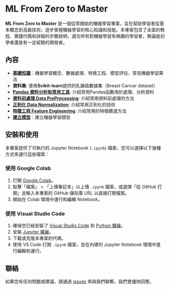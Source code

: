 # ML From Zero to Master

**ML From Zero to Master** 是一個從零開始的機器學習專案，旨在幫助學習者從基本概念到高級技術，逐步掌握機器學習的核心知識和技能。本專案包含了全面的教程、實踐代碼和詳細的步驟說明，適合所有對機器學習有興趣的學習者，無論是初學者還是有一定經驗的開發者。

## 內容

- [**基礎知識**](./class1-basic-know-how.md)：機器學習概念、數據處理、特徵工程、模型評估、常見機器學習算法
- **資料集**: 使用**Scikit-learn**提供的乳腺癌數據集（Breast Cancer dataset）
- [**Pandas 資料分析和常用工具**](./class2_pandas.md): 介紹常用Pandas函數用於處理、分析資料
- [**資料前處理 Data PreProcessing**](./class3-data-preprocessing.md): 介紹常用資料前處理的方法
- [**正則化 Data Normalization**](./class4-data-normalization.md): 介紹常用正則化的技術
- [**特徵工程 Feature Engineering**](./class5-feature-engineering.md): 介紹常用的特徵篩選方法
- [**建立模型**](./class3-create-model.md)：建立機器學習模型

## 安裝和使用

本專案提供了可執行的 Jupyter Notebook (`.ipynb`) 檔案，您可以選擇以下幾種方式來運行這些檔案：

### 使用 Google Colab

1. 打開 [Google Colab](https://colab.research.google.com/)。
2. 點擊「檔案」 > 「上傳筆記本」以上傳 `.ipynb` 檔案，或選擇「從 GitHub 打開」並輸入本專案的 GitHub 儲存庫 URL 以直接打開檔案。
3. 開始在 Colab 環境中運行和編輯 Notebook。

### 使用 Visual Studio Code

1. 確保您已經安裝了 [Visual Studio Code](https://code.visualstudio.com/) 和 [Python 擴展](https://marketplace.visualstudio.com/items?itemName=ms-python.python)。
2. 安裝 [Jupyter 擴展](https://marketplace.visualstudio.com/items?itemName=ms-toolsai.jupyter)。
3. 下載或克隆本專案的代碼。
4. 使用 VS Code 打開 `.ipynb` 檔案，並在內建的 Jupyter Notebook 環境中進行編輯和運行。

## 聯絡

如果您有任何問題或建議，請通過 [issues](./issues) 來與我們聯繫，我們會儘快回應。
